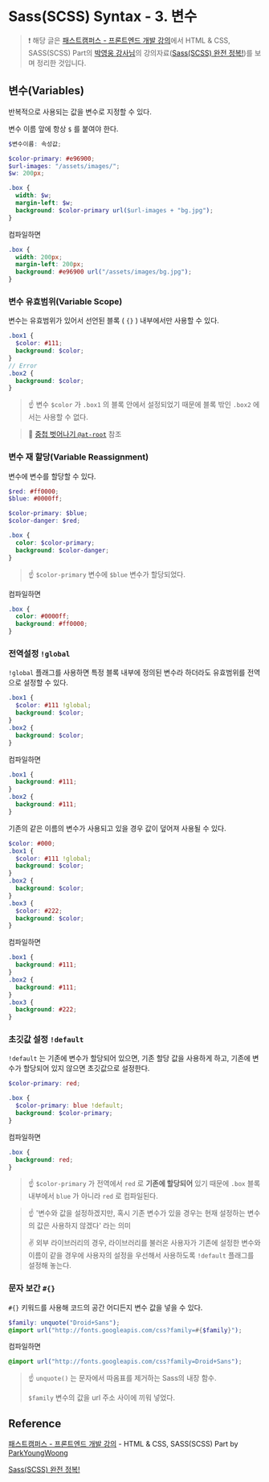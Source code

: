 # Sass(SCSS) Syntax - 3. 변수

> ❗️ 해당 글은 [패스트캠퍼스 - 프론트엔드 개발 강의](https://www.fastcampus.co.kr/dev_online_react/)에서 HTML & CSS, SASS(SCSS) Part의 [박영웅 강사님](https://github.com/ParkYoungWoong)의 강의자료([Sass(SCSS) 완전 정복!](https://heropy.blog/2018/01/31/sass/))를 보며 정리한 것입니다.

## 변수(Variables)

반복적으로 사용되는 값을 변수로 지정할 수 있다.

변수 이름 앞에 항상 `$` 를 붙여야 한다.

```scss
$변수이름: 속성값;
```

```scss
$color-primary: #e96900;
$url-images: "/assets/images/";
$w: 200px;

.box {
  width: $w;
  margin-left: $w;
  background: $color-primary url($url-images + "bg.jpg");
}
```

컴파일하면

```css
.box {
  width: 200px;
  margin-left: 200px;
  background: #e96900 url("/assets/images/bg.jpg");
}
```

### 변수 유효범위(Variable Scope)

변수는 유효범위가 있어서 선언된 블록 ( `{}` ) 내부에서만 사용할 수 있다.

```scss
.box1 {
  $color: #111;
  background: $color;
}
// Error
.box2 {
  background: $color;
}
```

> ☝️ 변수 `$color` 가 `.box1` 의 블록 안에서 설정되었기 때문에 블록 밖인 `.box2` 에서는 사용할 수 없다.

> 🔗 [중첩 벗어나기 `@at-root`](./Syntax-2-nesting.md) 참조

### 변수 재 할당(Variable Reassignment)

변수에 변수를 할당할 수 있다.

```scss
$red: #ff0000;
$blue: #0000ff;

$color-primary: $blue;
$color-danger: $red;

.box {
  color: $color-primary;
  background: $color-danger;
}
```

> ☝️ `$color-primary` 변수에 `$blue` 변수가 할당되었다.

컴파일하면

```css
.box {
  color: #0000ff;
  background: #ff0000;
}
```

### 전역설정 `!global`

`!global` 플래그를 사용하면 특정 블록 내부에 정의된 변수라 하더라도 유효범위를 전역으로 설정할 수 있다.

```scss
.box1 {
  $color: #111 !global;
  background: $color;
}
.box2 {
  background: $color;
}
```

컴파일하면

```css
.box1 {
  background: #111;
}
.box2 {
  background: #111;
}
```

기존의 같은 이름의 변수가 사용되고 있을 경우 값이 덮어져 사용될 수 있다.

```scss
$color: #000;
.box1 {
  $color: #111 !global;
  background: $color;
}
.box2 {
  background: $color;
}
.box3 {
  $color: #222;
  background: $color;
}
```

컴파일하면

```css
.box1 {
  background: #111;
}
.box2 {
  background: #111;
}
.box3 {
  background: #222;
}
```

### 초깃값 설정 `!default`

`!default` 는 기존에 변수가 할당되어 있으면, 기존 할당 값을 사용하게 하고, 기존에 변수가 할당되어 있지 않으면 초깃값으로 설정한다.

```scss
$color-primary: red;

.box {
  $color-primary: blue !default;
  background: $color-primary;
}
```

컴파일하면

```css
.box {
  background: red;
}
```

> ☝️ `$color-primary` 가 전역에서 `red` 로 **기존에 할당되어** 있기 때문에 `.box` 블록 내부에서 `blue` 가 아니라 `red` 로 컴파일된다.

> ☝️ '변수와 값을 설정하겠지만, 혹시 기존 변수가 있을 경우는 현재 설정하는 변수의 값은 사용하지 않겠다' 라는 의미
>
> ✌️ 외부 라이브러리의 경우, 라이브러리를 불러온 사용자가 기존에 설정한 변수와 이름이 같을 경우에 사용자의 설정을 우선해서 사용하도록 `!default` 플래그를 설정해 놓는다.

### 문자 보간 `#{}`

`#{}` 키워드를 사용해 코드의 공간 어디든지 변수 값을 넣을 수 있다.

```scss
$family: unquote("Droid+Sans");
@import url("http://fonts.googleapis.com/css?family=#{$family}");
```

컴파일하면

```css
@import url("http://fonts.googleapis.com/css?family=Droid+Sans");
```

> ☝️ `unquote()` 는 문자에서 따옴표를 제거하는 Sass의 내장 함수.
>
> `$family` 변수의 값을 url 주소 사이에 끼워 넣었다.

## Reference

[패스트캠퍼스 - 프론트엔드 개발 강의](https://www.fastcampus.co.kr/dev_online_react/) - HTML & CSS, SASS(SCSS) Part by [ParkYoungWoong](https://github.com/ParkYoungWoong)

[Sass(SCSS) 완전 정복!](https://heropy.blog/2018/01/31/sass/)
